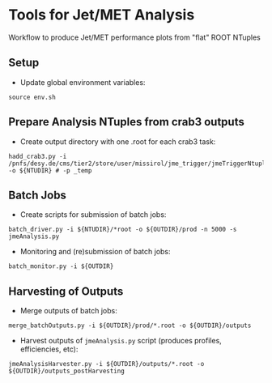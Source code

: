 # Tools for Jet/MET Analysis

Workflow to produce Jet/MET performance plots from "flat" ROOT NTuples

## Setup

* Update global environment variables:
```
source env.sh
```

## Prepare Analysis NTuples from crab3 outputs

* Create output directory with one .root for each crab3 task:
```
hadd_crab3.py -i /pnfs/desy.de/cms/tier2/store/user/missirol/jme_trigger/jmeTriggerNtuples/Phase2/trackingV2/191119/* -o ${NTUDIR} # -p _temp
```

## Batch Jobs

* Create scripts for submission of batch jobs:
```
batch_driver.py -i ${NTUDIR}/*root -o ${OUTDIR}/prod -n 5000 -s jmeAnalysis.py
```

* Monitoring and (re)submission of batch jobs:
```
batch_monitor.py -i ${OUTDIR}
```

## Harvesting of Outputs

* Merge outputs of batch jobs:
```
merge_batchOutputs.py -i ${OUTDIR}/prod/*.root -o ${OUTDIR}/outputs
```

* Harvest outputs of `jmeAnalysis.py` script (produces profiles, efficiencies, etc):
```
jmeAnalysisHarvester.py -i ${OUTDIR}/outputs/*.root -o ${OUTDIR}/outputs_postHarvesting
```
